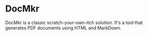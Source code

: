 # DocMkr
DocMkr is a classic scratch-your-own-itch solution. It's a tool that generates PDF documents using HTML and MarkDown.
